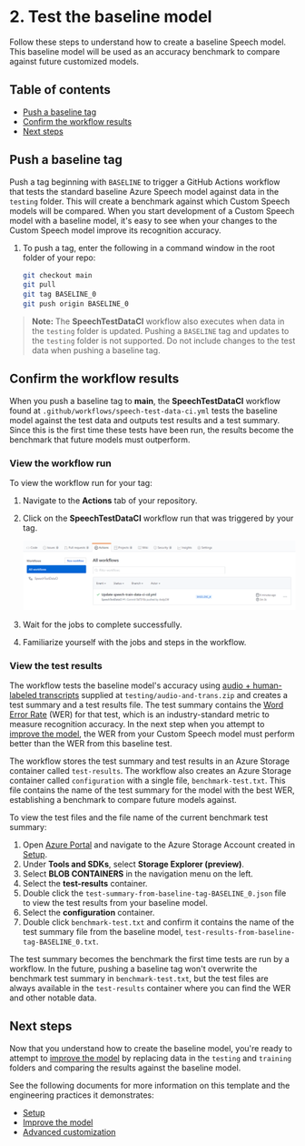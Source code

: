 # 2. Test the baseline model

Follow these steps to understand how to create a baseline Speech model. This baseline model will be used as an accuracy benchmark to compare against future customized models.

## Table of contents

* [Push a baseline tag](#Push-a-baseline-tag)
* [Confirm the workflow results](#Confirm-the-workflow-results)
* [Next steps](#Next-steps)

## Push a baseline tag

Push a tag beginning with `BASELINE` to trigger a GitHub Actions workflow that tests the standard baseline Azure Speech model against data in the `testing` folder. This will create a benchmark against which Custom Speech models will be compared. When you start development of a Custom Speech model with a baseline model, it's easy to see when your changes to the Custom Speech model improve its recognition accuracy.

1. To push a tag, enter the following in a command window in the root folder of your repo:

    ```bash
    git checkout main
    git pull
    git tag BASELINE_0
    git push origin BASELINE_0
    ```

>**Note:** The **SpeechTestDataCI** workflow also executes when data in the `testing` folder is updated. Pushing a `BASELINE` tag and updates to the `testing` folder is not supported. Do not include changes to the test data when pushing a baseline tag.

## Confirm the workflow results

When you push a baseline tag to **main**, the **SpeechTestDataCI** workflow found at `.github/workflows/speech-test-data-ci.yml` tests the baseline model against the test data and outputs test results and a test summary. Since this is the first time these tests have been run, the results become the benchmark that future models must outperform.

### View the workflow run

To view the workflow run for your tag:

1. Navigate to the **Actions** tab of your repository.
1. Click on the **SpeechTestDataCI** workflow run that was triggered by your tag.

    ![Actions tab showing that the SpeechTestDataCI workflow is running](../images/WorkflowRunning.png)

1. Wait for the jobs to complete successfully.
1. Familiarize yourself with the jobs and steps in the workflow.

### View the test results

The workflow tests the baseline model's accuracy using [audio + human-labeled transcripts](https://docs.microsoft.com/azure/cognitive-services/speech-service/how-to-custom-speech-test-and-train#audio--human-labeled-transcript-data-for-testingtraining) supplied at `testing/audio-and-trans.zip` and creates a test summary and a test results file. The test summary contains the [Word Error Rate](https://docs.microsoft.com/azure/cognitive-services/speech-service/how-to-custom-speech-evaluate-data#what-is-word-error-rate-wer) (WER) for that test, which is an industry-standard metric to measure recognition accuracy. In the next step when you attempt to [improve the model](3-improve-the-model.md), the WER from your Custom Speech model must perform better than the WER from this baseline test.

The workflow stores the test summary and test results in an Azure Storage container called `test-results`. The workflow also creates an Azure Storage container called `configuration` with a single file, `benchmark-test.txt`. This file contains the name of the test summary for the model with the best WER, establishing a benchmark to compare future models against.

To view the test files and the file name of the current benchmark test summary:

1. Open [Azure Portal](https://ms.portal.azure.com/#home) and navigate to the Azure Storage Account created in [Setup](1-setup.md#Table-of-contents).
1. Under **Tools and SDKs**, select **Storage Explorer (preview)**.
1. Select **BLOB CONTAINERS** in the navigation menu on the left.
1. Select the **test-results** container.
1. Double click the `test-summary-from-baseline-tag-BASELINE_0.json` file to view the test results from your baseline model.
1. Select the **configuration** container.
1. Double click `benchmark-test.txt` and confirm it contains the name of the test summary file from the baseline model, `test-results-from-baseline-tag-BASELINE_0.txt`.

The test summary becomes the benchmark the first time tests are run by a workflow. In the future, pushing a baseline tag won't overwrite the benchmark test summary in `benchmark-test.txt`, but the test files are always available in the `test-results` container where you can find the WER and other notable data.

## Next steps

Now that you understand how to create the baseline model, you're ready to attempt to [improve the model](./3-improve-the-model.md) by replacing data in the `testing` and `training` folders and comparing the results against the baseline model.

See the following documents for more information on this template and the engineering practices it demonstrates:

* [Setup](1-setup.md#table-of-contents)
* [Improve the model](3-improve-the-model.md#table-of-contents)
* [Advanced customization](4-advanced-customization.md#table-of-contents)
